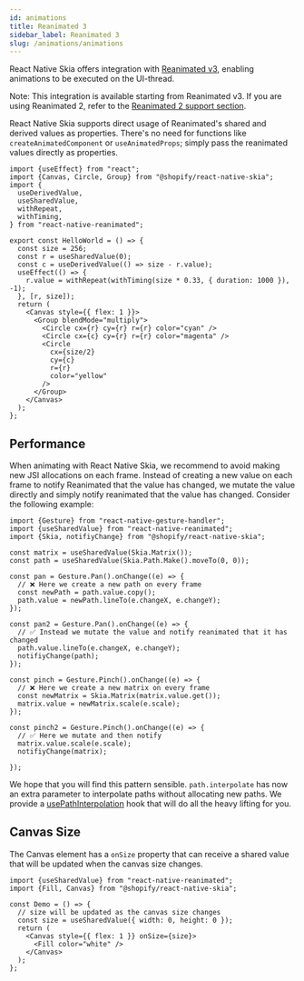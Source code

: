 ```yaml
---
id: animations
title: Reanimated 3
sidebar_label: Reanimated 3
slug: /animations/animations
---
```


React Native Skia offers integration with [Reanimated v3](https://docs.swmansion.com/react-native-reanimated/), enabling animations to be executed on the UI-thread.

Note: This integration is available starting from Reanimated v3. If you are using Reanimated 2, refer to the [Reanimated 2 support section](#reanimated-2).

React Native Skia supports direct usage of Reanimated's shared and derived values as properties. There's no need for functions like `createAnimatedComponent` or `useAnimatedProps`; simply pass the reanimated values directly as properties.

```tsx twoslash
import {useEffect} from "react";
import {Canvas, Circle, Group} from "@shopify/react-native-skia";
import {
  useDerivedValue,
  useSharedValue,
  withRepeat,
  withTiming,
} from "react-native-reanimated";

export const HelloWorld = () => {
  const size = 256;
  const r = useSharedValue(0);
  const c = useDerivedValue(() => size - r.value);
  useEffect(() => {
    r.value = withRepeat(withTiming(size * 0.33, { duration: 1000 }), -1);
  }, [r, size]);
  return (
    <Canvas style={{ flex: 1 }}>
      <Group blendMode="multiply">
        <Circle cx={r} cy={r} r={r} color="cyan" />
        <Circle cx={c} cy={r} r={r} color="magenta" />
        <Circle
          cx={size/2}
          cy={c}
          r={r}
          color="yellow"
        />
      </Group>
    </Canvas>
  );
};
```
## Performance

When animating with React Native Skia, we recommend to avoid making new JSI allocations on each frame.
Instead of creating a new value on each frame to notify Reanimated that the value has changed, we mutate the value directly and simply notify reanimated that the value has changed.
Consider the following example:

```tsx twoslash
import {Gesture} from "react-native-gesture-handler";
import {useSharedValue} from "react-native-reanimated";
import {Skia, notifiyChange} from "@shopify/react-native-skia";

const matrix = useSharedValue(Skia.Matrix());
const path = useSharedValue(Skia.Path.Make().moveTo(0, 0));

const pan = Gesture.Pan().onChange((e) => {
  // ❌ Here we create a new path on every frame
  const newPath = path.value.copy();
  path.value = newPath.lineTo(e.changeX, e.changeY);
});

const pan2 = Gesture.Pan().onChange((e) => {
  // ✅ Instead we mutate the value and notify reanimated that it has changed
  path.value.lineTo(e.changeX, e.changeY);
  notifiyChange(path);
});

const pinch = Gesture.Pinch().onChange((e) => {
  // ❌ Here we create a new matrix on every frame
  const newMatrix = Skia.Matrix(matrix.value.get());
  matrix.value = newMatrix.scale(e.scale);
});

const pinch2 = Gesture.Pinch().onChange((e) => {
  // ✅ Here we mutate and then notify
  matrix.value.scale(e.scale);
  notifiyChange(matrix);

});
```

We hope that you will find this pattern sensible.
`path.interpolate` has now an extra parameter to interpolate paths without allocating new paths.
We provide a [usePathInterpolation](/docs/animations/hooks#usepathinterpolation) hook that will do all the heavy lifting for you.

## Canvas Size

The Canvas element has a `onSize` property that can receive a shared value that will be updated when the canvas size changes.

```tsx twoslash
import {useSharedValue} from "react-native-reanimated";
import {Fill, Canvas} from "@shopify/react-native-skia";

const Demo = () => {
  // size will be updated as the canvas size changes
  const size = useSharedValue({ width: 0, height: 0 });
  return (
    <Canvas style={{ flex: 1 }} onSize={size}>
      <Fill color="white" />
    </Canvas>
  );
};
```
